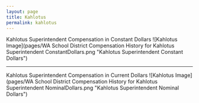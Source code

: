 ```yaml
---
layout: page
title: Kahlotus
permalink: kahlotus
---
```



Kahlotus Superintendent Compensation in Constant Dollars
![Kahlotus Image](pages/WA School District Compensation History for Kahlotus Superintendent ConstantDollars.png "Kahlotus Superintendent Constant Dollars")
___

Kahlotus Superintendent Compensation in Current Dollars
![Kahlotus Image](pages/WA School District Compensation History for Kahlotus Superintendent NominalDollars.png "Kahlotus Superintendent Nominal Dollars")